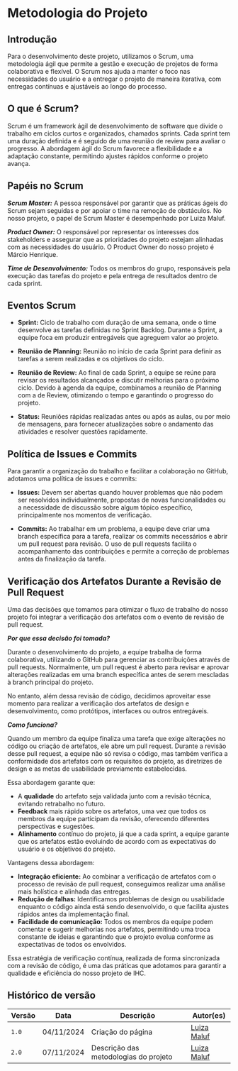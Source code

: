 # __Metodologia do Projeto__

## __Introdução__

Para o desenvolvimento deste projeto, utilizamos o Scrum, uma metodologia ágil que permite a gestão e execução de projetos de forma colaborativa e flexível. O Scrum nos ajuda a manter o foco nas necessidades do usuário e a entregar o projeto de maneira iterativa, com entregas contínuas e ajustáveis ao longo do processo.

##  __O que é Scrum?__

Scrum é um framework ágil de desenvolvimento de software que divide o trabalho em ciclos curtos e organizados, chamados sprints. Cada sprint tem uma duração definida e é seguido de uma reunião de review para avaliar o progresso. A abordagem ágil do Scrum favorece a flexibilidade e a adaptação constante, permitindo ajustes rápidos conforme o projeto avança.

## __Papéis no Scrum__

__*Scrum Master:*__ A pessoa responsável por garantir que as práticas ágeis do Scrum sejam seguidas e por apoiar o time na remoção de obstáculos. No nosso projeto, o papel de Scrum Master é desempenhado por Luiza Maluf.

__*Product Owner:*__ O responsável por representar os interesses dos stakeholders e assegurar que as prioridades do projeto estejam alinhadas com as necessidades do usuário. O Product Owner do nosso projeto é Márcio Henrique.

__*Time de Desenvolvimento:*__ Todos os membros do grupo, responsáveis pela execução das tarefas do projeto e pela entrega de resultados dentro de cada sprint.

## __Eventos Scrum__

- __Sprint:__ Ciclo de trabalho com duração de uma semana, onde o time desenvolve as tarefas definidas no Sprint Backlog. Durante a Sprint, a equipe foca em produzir entregáveis que agreguem valor ao projeto.

- __Reunião de Planning:__ Reunião no início de cada Sprint para definir as tarefas a serem realizadas e os objetivos do ciclo.

- __Reunião de Review:__ Ao final de cada Sprint, a equipe se reúne para revisar os resultados alcançados e discutir melhorias para o próximo ciclo. Devido à agenda da equipe, combinamos a reunião de Planning com a de Review, otimizando o tempo e garantindo o progresso do projeto.

- __Status:__ Reuniões rápidas realizadas antes ou após as aulas, ou por meio de mensagens, para fornecer atualizações sobre o andamento das atividades e resolver questões rapidamente.

## __Política de Issues e Commits__

Para garantir a organização do trabalho e facilitar a colaboração no GitHub, adotamos uma política de issues e commits:

- __Issues:__ Devem ser abertas quando houver problemas que não podem ser resolvidos individualmente, propostas de novas funcionalidades ou a necessidade de discussão sobre algum tópico específico, principalmente nos momentos de verificação.

- __Commits:__ Ao trabalhar em um problema, a equipe deve criar uma branch específica para a tarefa, realizar os commits necessários e abrir um pull request para revisão. O uso de pull requests facilita o acompanhamento das contribuições e permite a correção de problemas antes da finalização da tarefa.

## __Verificação dos Artefatos Durante a Revisão de Pull Request__

Uma das decisões que tomamos para otimizar o fluxo de trabalho do nosso projeto foi integrar a verificação dos artefatos com o evento de revisão de pull request.

__*Por que essa decisão foi tomada?*__

Durante o desenvolvimento do projeto, a equipe trabalha de forma colaborativa, utilizando o GitHub para gerenciar as contribuições através de pull requests. Normalmente, um pull request é aberto para revisar e aprovar alterações realizadas em uma branch específica antes de serem mescladas à branch principal do projeto.

No entanto, além dessa revisão de código, decidimos aproveitar esse momento para realizar a verificação dos artefatos de design e desenvolvimento, como protótipos, interfaces ou outros entregáveis.

__*Como funciona?*__

Quando um membro da equipe finaliza uma tarefa que exige alterações no código ou criação de artefatos, ele abre um pull request. Durante a revisão desse pull request, a equipe não só revisa o código, mas também verifica a conformidade dos artefatos com os requisitos do projeto, as diretrizes de design e as metas de usabilidade previamente estabelecidas.

Essa abordagem garante que:

- A __qualidade__ do artefato seja validada junto com a revisão técnica, evitando retrabalho no futuro.
- __Feedback__ mais rápido sobre os artefatos, uma vez que todos os membros da equipe participam da revisão, oferecendo diferentes perspectivas e sugestões.
- __Alinhamento__ contínuo do projeto, já que a cada sprint, a equipe garante que os artefatos estão evoluindo de acordo com as expectativas do usuário e os objetivos do projeto.

Vantagens dessa abordagem:

- __Integração eficiente:__ Ao combinar a verificação de artefatos com o processo de revisão de pull request, conseguimos realizar uma análise mais holística e alinhada das entregas.
- __Redução de falhas:__ Identificamos problemas de design ou usabilidade enquanto o código ainda está sendo desenvolvido, o que facilita ajustes rápidos antes da implementação final.
- __Facilidade de comunicação:__ Todos os membros da equipe podem comentar e sugerir melhorias nos artefatos, permitindo uma troca constante de ideias e garantindo que o projeto evolua conforme as expectativas de todos os envolvidos.

Essa estratégia de verificação contínua, realizada de forma sincronizada com a revisão de código, é uma das práticas que adotamos para garantir a qualidade e eficiência do nosso projeto de IHC.

## Histórico de versão

| Versão |    Data    |      Descrição      |             Autor(es)                        |
|--------|------------|---------------------|----------------------------------------------|
| `1.0`  | 04/11/2024 | Criação do página   | [Luiza Maluf](https://github.com/LuizaMaluf) |
| `2.0`  | 07/11/2024 | Descrição das metodologias do projeto | [Luiza Maluf](https://github.com/LuizaMaluf) |